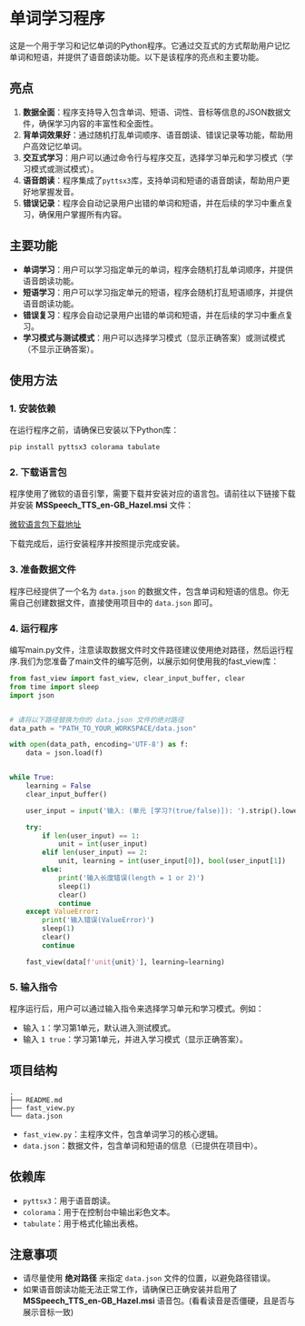 # 单词学习程序

这是一个用于学习和记忆单词的Python程序。它通过交互式的方式帮助用户记忆单词和短语，并提供了语音朗读功能。以下是该程序的亮点和主要功能。

## 亮点

1. **数据全面**：程序支持导入包含单词、短语、词性、音标等信息的JSON数据文件，确保学习内容的丰富性和全面性。
2. **背单词效果好**：通过随机打乱单词顺序、语音朗读、错误记录等功能，帮助用户高效记忆单词。
3. **交互式学习**：用户可以通过命令行与程序交互，选择学习单元和学习模式（学习模式或测试模式）。
4. **语音朗读**：程序集成了`pyttsx3`库，支持单词和短语的语音朗读，帮助用户更好地掌握发音。
5. **错误记录**：程序会自动记录用户出错的单词和短语，并在后续的学习中重点复习，确保用户掌握所有内容。

## 主要功能

- **单词学习**：用户可以学习指定单元的单词，程序会随机打乱单词顺序，并提供语音朗读功能。
- **短语学习**：用户可以学习指定单元的短语，程序会随机打乱短语顺序，并提供语音朗读功能。
- **错误复习**：程序会自动记录用户出错的单词和短语，并在后续的学习中重点复习。
- **学习模式与测试模式**：用户可以选择学习模式（显示正确答案）或测试模式（不显示正确答案）。

## 使用方法

### 1. 安装依赖

在运行程序之前，请确保已安装以下Python库：

```bash
pip install pyttsx3 colorama tabulate
```

### 2. 下载语言包

程序使用了微软的语音引擎，需要下载并安装对应的语言包。请前往以下链接下载并安装 **MSSpeech_TTS_en-GB_Hazel.msi** 文件：

[微软语言包下载地址](https://www.microsoft.com/en-us/download/details.aspx?id=27224)

下载完成后，运行安装程序并按照提示完成安装。

### 3. 准备数据文件

程序已经提供了一个名为 `data.json` 的数据文件，包含单词和短语的信息。你无需自己创建数据文件，直接使用项目中的 `data.json` 即可。

### 4. 运行程序

编写main.py文件，注意读取数据文件时文件路径建议使用绝对路径，然后运行程序.我们为您准备了main文件的编写范例，以展示如何使用我的fast_view库：

```python
from fast_view import fast_view, clear_input_buffer, clear
from time import sleep
import json


# 请将以下路径替换为你的 data.json 文件的绝对路径
data_path = "PATH_TO_YOUR_WORKSPACE/data.json"

with open(data_path, encoding='UTF-8') as f:
    data = json.load(f)


while True:
    learning = False
    clear_input_buffer()

    user_input = input('输入: (单元 [学习?(true/false)]): ').strip().lower()

    try:
        if len(user_input) == 1:
            unit = int(user_input)
        elif len(user_input) == 2:
            unit, learning = int(user_input[0]), bool(user_input[1])
        else:
            print('输入长度错误(length = 1 or 2)')
            sleep(1)
            clear()
            continue
    except ValueError:
        print('输入错误(ValueError)')
        sleep(1)
        clear()
        continue

    fast_view(data[f'unit{unit}'], learning=learning)

```

### 5. 输入指令

程序运行后，用户可以通过输入指令来选择学习单元和学习模式。例如：

- 输入 `1`：学习第1单元，默认进入测试模式。
- 输入 `1 true`：学习第1单元，并进入学习模式（显示正确答案）。

## 项目结构

```
.
├── README.md
├── fast_view.py
└── data.json
```

- `fast_view.py`：主程序文件，包含单词学习的核心逻辑。
- `data.json`：数据文件，包含单词和短语的信息（已提供在项目中）。

## 依赖库

- `pyttsx3`：用于语音朗读。
- `colorama`：用于在控制台中输出彩色文本。
- `tabulate`：用于格式化输出表格。

## 注意事项

- 请尽量使用 **绝对路径** 来指定 `data.json` 文件的位置，以避免路径错误。
- 如果语音朗读功能无法正常工作，请确保已正确安装并启用了 **MSSpeech_TTS_en-GB_Hazel.msi** 语音包。(看看读音是否僵硬，且是否与展示音标一致)
